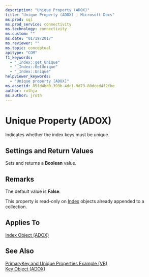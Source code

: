 ```yaml
---
description: "Unique Property (ADOX)"
title: "Unique Property (ADOX) | Microsoft Docs"
ms.prod: sql
ms.prod_service: connectivity
ms.technology: connectivity
ms.custom: ""
ms.date: "01/19/2017"
ms.reviewer: ""
ms.topic: conceptual
apitype: "COM"
f1_keywords: 
  - "_Index::get_Unique"
  - "_Index::GetUnique"
  - "_Index::Unique"
helpviewer_keywords: 
  - "Unique property [ADOX]"
ms.assetid: 85fd4bd0-393b-4dc1-9d73-80dced4f2fbe
author: rothja
ms.author: jroth
---
```

# Unique Property (ADOX)
Indicates whether the index keys must be unique.  
  
## Settings and Return Values  
 Sets and returns a **Boolean** value.  
  
## Remarks  
 The default value is **False**.  
  
 This property is read-only on [Index](./index-object-adox.md) objects already appended to a collection.  
  
## Applies To  
 [Index Object (ADOX)](./index-object-adox.md)  
  
## See Also  
 [PrimaryKey and Unique Properties Example (VB)](./primarykey-and-unique-properties-example-vb.md)   
 [Key Object (ADOX)](./key-object-adox.md)